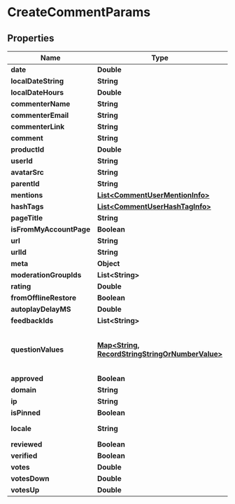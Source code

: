 

# CreateCommentParams


## Properties

| Name | Type | Description | Notes |
|------------ | ------------- | ------------- | -------------|
|**date** | **Double** |  |  [optional] |
|**localDateString** | **String** |  |  [optional] |
|**localDateHours** | **Double** |  |  [optional] |
|**commenterName** | **String** |  |  |
|**commenterEmail** | **String** |  |  [optional] |
|**commenterLink** | **String** |  |  [optional] |
|**comment** | **String** |  |  |
|**productId** | **Double** |  |  [optional] |
|**userId** | **String** |  |  [optional] |
|**avatarSrc** | **String** |  |  [optional] |
|**parentId** | **String** |  |  [optional] |
|**mentions** | [**List&lt;CommentUserMentionInfo&gt;**](CommentUserMentionInfo.md) |  |  [optional] |
|**hashTags** | [**List&lt;CommentUserHashTagInfo&gt;**](CommentUserHashTagInfo.md) |  |  [optional] |
|**pageTitle** | **String** |  |  [optional] |
|**isFromMyAccountPage** | **Boolean** |  |  [optional] |
|**url** | **String** |  |  |
|**urlId** | **String** |  |  |
|**meta** | **Object** |  |  [optional] |
|**moderationGroupIds** | **List&lt;String&gt;** |  |  [optional] |
|**rating** | **Double** |  |  [optional] |
|**fromOfflineRestore** | **Boolean** |  |  [optional] |
|**autoplayDelayMS** | **Double** |  |  [optional] |
|**feedbackIds** | **List&lt;String&gt;** |  |  [optional] |
|**questionValues** | [**Map&lt;String, RecordStringStringOrNumberValue&gt;**](RecordStringStringOrNumberValue.md) | Construct a type with a set of properties K of type T |  [optional] |
|**approved** | **Boolean** |  |  [optional] |
|**domain** | **String** |  |  [optional] |
|**ip** | **String** |  |  [optional] |
|**isPinned** | **Boolean** |  |  [optional] |
|**locale** | **String** | Example: en_us |  |
|**reviewed** | **Boolean** |  |  [optional] |
|**verified** | **Boolean** |  |  [optional] |
|**votes** | **Double** |  |  [optional] |
|**votesDown** | **Double** |  |  [optional] |
|**votesUp** | **Double** |  |  [optional] |



